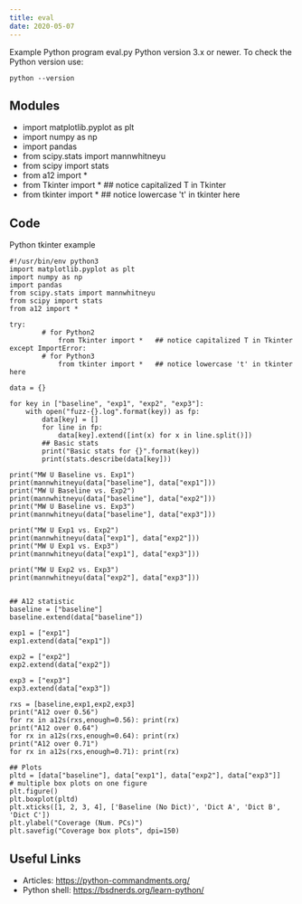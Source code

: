 ```yaml
---
title: eval
date: 2020-05-07
---
```

Example Python program eval.py
Python version 3.x or newer.
To check the Python version use:

    python --version

## Modules

* import matplotlib.pyplot as plt
* import numpy as np
* import pandas
* from scipy.stats import mannwhitneyu
* from scipy import stats
* from a12 import *
* from Tkinter import *   ## notice capitalized T in Tkinter 
* from tkinter import *   ## notice lowercase 't' in tkinter here

## Code

Python tkinter example

    #!/usr/bin/env python3
    import matplotlib.pyplot as plt
    import numpy as np
    import pandas
    from scipy.stats import mannwhitneyu
    from scipy import stats
    from a12 import *
    
    try:
            # for Python2
                from Tkinter import *   ## notice capitalized T in Tkinter 
    except ImportError:
            # for Python3
                from tkinter import *   ## notice lowercase 't' in tkinter here
    
    data = {}
    
    for key in ["baseline", "exp1", "exp2", "exp3"]:
        with open("fuzz-{}.log".format(key)) as fp:
            data[key] = []
            for line in fp:
                data[key].extend([int(x) for x in line.split()])
            ## Basic stats
            print("Basic stats for {}".format(key))
            print(stats.describe(data[key]))
    
    print("MW U Baseline vs. Exp1")
    print(mannwhitneyu(data["baseline"], data["exp1"]))
    print("MW U Baseline vs. Exp2")
    print(mannwhitneyu(data["baseline"], data["exp2"]))
    print("MW U Baseline vs. Exp3")
    print(mannwhitneyu(data["baseline"], data["exp3"]))
    
    print("MW U Exp1 vs. Exp2")
    print(mannwhitneyu(data["exp1"], data["exp2"]))
    print("MW U Exp1 vs. Exp3")
    print(mannwhitneyu(data["exp1"], data["exp3"]))
    
    print("MW U Exp2 vs. Exp3")
    print(mannwhitneyu(data["exp2"], data["exp3"]))
    
    
    ## A12 statistic
    baseline = ["baseline"]
    baseline.extend(data["baseline"])
    
    exp1 = ["exp1"]
    exp1.extend(data["exp1"])
    
    exp2 = ["exp2"]
    exp2.extend(data["exp2"])
    
    exp3 = ["exp3"]
    exp3.extend(data["exp3"])
    
    rxs = [baseline,exp1,exp2,exp3]
    print("A12 over 0.56")
    for rx in a12s(rxs,enough=0.56): print(rx)
    print("A12 over 0.64")
    for rx in a12s(rxs,enough=0.64): print(rx)
    print("A12 over 0.71")
    for rx in a12s(rxs,enough=0.71): print(rx)
    
    ## Plots
    pltd = [data["baseline"], data["exp1"], data["exp2"], data["exp3"]]
    # multiple box plots on one figure
    plt.figure()
    plt.boxplot(pltd)
    plt.xticks([1, 2, 3, 4], ['Baseline (No Dict)', 'Dict A', 'Dict B', 'Dict C'])
    plt.ylabel("Coverage (Num. PCs)")
    plt.savefig("Coverage box plots", dpi=150)

## Useful Links

- Articles: https://python-commandments.org/
- Python shell: https://bsdnerds.org/learn-python/
